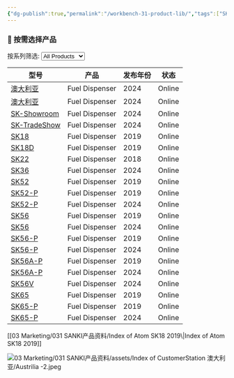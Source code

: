 ```yaml
---
{"dg-publish":true,"permalink":"/workbench-31-product-lib/","tags":["SK-Workbench"]}
---
```


### 🎈 按需选择产品


<div style="margin-bottom: 1em;"><label>按系列筛选:  </label><select><option value="All Products">All Products</option><option value="Atom">Atom</option><option value="Classic">Classic</option><option value="DemoStation">DemoStation</option><option value="Prime">Prime</option><option value="Showroom">Showroom</option><option value="Skyline">Skyline</option><option value="Uniti2018">Uniti2018</option></select></div><div><table class="dataview table-view-table"><thead><tr><th>型号</th><th>产品</th><th>发布年份</th><th>状态</th></tr></thead><tbody><tr><td><a class="internal-link" href="03 Marketing/031 SANKI产品资料/Index of CustomerStation 澳大利亚.md">澳大利亚</a></td><td>Fuel Dispenser</td><td>2024</td><td>Online</td></tr><tr><td><a class="internal-link" href="03 Marketing/031 SANKI产品资料/Index of CustomerStation 孟加拉.md">澳大利亚</a></td><td>Fuel Dispenser</td><td>2024</td><td>Online</td></tr><tr><td><a class="internal-link" href="03 Marketing/031 SANKI产品资料/Index of SK-ShowRoom 2017.md">SK-Showroom</a></td><td>Fuel Dispenser</td><td>2024</td><td>Online</td></tr><tr><td><a class="internal-link" href="03 Marketing/031 SANKI产品资料/Index of UNITI 2018.md">SK-TradeShow</a></td><td>Fuel Dispenser</td><td>2024</td><td>Online</td></tr><tr><td><a class="internal-link" href="03 Marketing/031 SANKI产品资料/Index of Atom SK18 2019.md">SK18</a></td><td>Fuel Dispenser</td><td>2019</td><td>Online</td></tr><tr><td><a class="internal-link" href="03 Marketing/031 SANKI产品资料/Index of Atom SK18D 2019.md">SK18D</a></td><td>Fuel Dispenser</td><td>2019</td><td>Online</td></tr><tr><td><a class="internal-link" href="03 Marketing/031 SANKI产品资料/Index of Classic SK22 2019.md">SK22</a></td><td>Fuel Dispenser</td><td>2018</td><td>Online</td></tr><tr><td><a class="internal-link" href="03 Marketing/031 SANKI产品资料/Index of Skyline SK36 2024.md">SK36</a></td><td>Fuel Dispenser</td><td>2024</td><td>Online</td></tr><tr><td><a class="internal-link" href="03 Marketing/031 SANKI产品资料/Index of Classic SK52 2019.md">SK52</a></td><td>Fuel Dispenser</td><td>2019</td><td>Online</td></tr><tr><td><a class="internal-link" href="03 Marketing/031 SANKI产品资料/Index of Prime SK52 2019.md">SK52-P</a></td><td>Fuel Dispenser</td><td>2019</td><td>Online</td></tr><tr><td><a class="internal-link" href="03 Marketing/031 SANKI产品资料/Index of Prime SK52 2024.md">SK52-P</a></td><td>Fuel Dispenser</td><td>2024</td><td>Online</td></tr><tr><td><a class="internal-link" href="03 Marketing/031 SANKI产品资料/Index of Classic SK56 2019.md">SK56</a></td><td>Fuel Dispenser</td><td>2019</td><td>Online</td></tr><tr><td><a class="internal-link" href="03 Marketing/031 SANKI产品资料/Index of Skyline SK56 2024.md">SK56</a></td><td>Fuel Dispenser</td><td>2024</td><td>Online</td></tr><tr><td><a class="internal-link" href="03 Marketing/031 SANKI产品资料/Index of Prime SK56 2019.md">SK56-P</a></td><td>Fuel Dispenser</td><td>2019</td><td>Online</td></tr><tr><td><a class="internal-link" href="03 Marketing/031 SANKI产品资料/Index of Prime SK56 2024.md">SK56-P</a></td><td>Fuel Dispenser</td><td>2024</td><td>Online</td></tr><tr><td><a class="internal-link" href="03 Marketing/031 SANKI产品资料/Index of Prime SK56A 2019.md">SK56A-P</a></td><td>Fuel Dispenser</td><td>2019</td><td>Online</td></tr><tr><td><a class="internal-link" href="03 Marketing/031 SANKI产品资料/Index of Prime SK56A 2024.md">SK56A-P</a></td><td>Fuel Dispenser</td><td>2024</td><td>Online</td></tr><tr><td><a class="internal-link" href="03 Marketing/031 SANKI产品资料/Index of Skyline SK56V 2024.md">SK56V</a></td><td>Fuel Dispenser</td><td>2024</td><td>Online</td></tr><tr><td><a class="internal-link" href="03 Marketing/031 SANKI产品资料/Index of Classic SK65 2019.md">SK65</a></td><td>Fuel Dispenser</td><td>2019</td><td>Online</td></tr><tr><td><a class="internal-link" href="03 Marketing/031 SANKI产品资料/Index of Prime SK65 2019.md">SK65-P</a></td><td>Fuel Dispenser</td><td>2019</td><td>Online</td></tr><tr><td><a class="internal-link" href="03 Marketing/031 SANKI产品资料/Index of Prime SK65 2024.md">SK65-P</a></td><td>Fuel Dispenser</td><td>2024</td><td>Online</td></tr></tbody></table></div>
[[03 Marketing/031 SANKI产品资料/Index of Atom SK18 2019\|Index of Atom SK18 2019]]

![03 Marketing/031 SANKI产品资料/assets/Index of CustomerStation 澳大利亚/Austrilia -2.jpeg](/img/user/03%20Marketing/031%20SANKI%E4%BA%A7%E5%93%81%E8%B5%84%E6%96%99/assets/Index%20of%20CustomerStation%20%E6%BE%B3%E5%A4%A7%E5%88%A9%E4%BA%9A/Austrilia%20-2.jpeg)